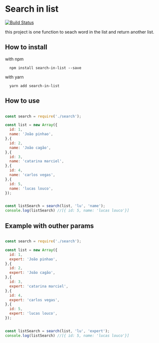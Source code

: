 # Search in list

[![Build Status](https://travis-ci.org/enieber/search-in-list.svg?branch=master)](https://travis-ci.org/enieber/search-in-list)

this project is one function to seach word in the list and return another list.

## How to install

with npm

```
  npm install search-in-list --save
```

with yarn 

```
  yarn add search-in-list
```

## How to use

```js

const search = require('./search');

const list = new Array({
  id: 1,
  name: 'João pinhao',
},{
  id: 2,
  name: 'João cagão',
},{
  id: 3,
  name: 'catarina marciel',
},{
  id: 4,
  name: 'carlos vegas',
},{
  id: 5,
  name: 'lucas louco',
});


const listSearch = search(list, 'lu', 'name');
console.log(listSearch) //[{ id: 5, name: 'lucas louco'}]

```

## Example with outher params

```js

const search = require('./search');

const list = new Array({
  id: 1,
  expert: 'João pinhao',
},{
  id: 2,
  expert: 'João cagão',
},{
  id: 3,
  expert: 'catarina marciel',
},{
  id: 4,
  expert: 'carlos vegas',
},{
  id: 5,
  expert: 'lucas louco',
});


const listSearch = search(list, 'lu', 'expert');
console.log(listSearch) //[{ id: 5, name: 'lucas louco'}]
```

